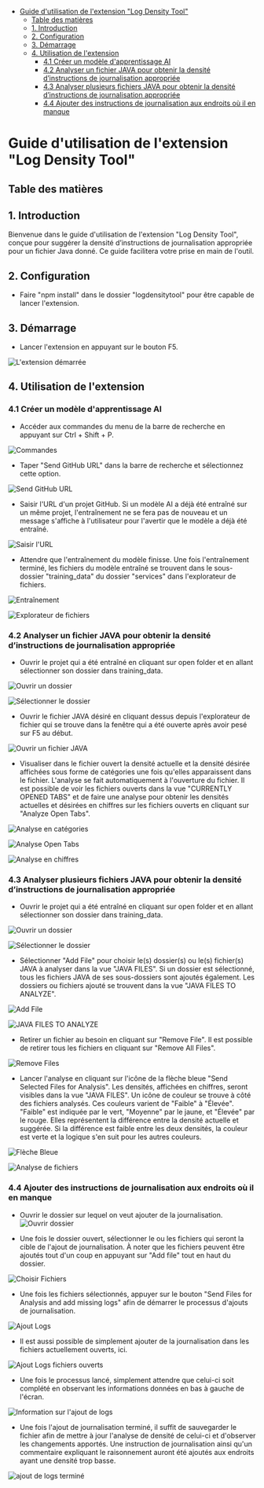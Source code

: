 - [Guide d'utilisation de l'extension "Log Density Tool"](#guide-dutilisation-de-lextension-log-density-tool)
  - [Table des matières](#table-des-matières)
  - [1. Introduction](#1-introduction)
  - [2. Configuration](#2-configuration)
  - [3. Démarrage](#3-démarrage)
  - [4. Utilisation de l'extension](#4-utilisation-de-lextension)
    - [4.1 Créer un modèle d'apprentissage AI](#41-créer-un-modèle-dapprentissage-ai)
    - [4.2 Analyser un fichier JAVA pour obtenir la densité d’instructions de journalisation appropriée](#42-analyser-un-fichier-java-pour-obtenir-la-densité-dinstructions-de-journalisation-appropriée)
    - [4.3 Analyser plusieurs fichiers JAVA pour obtenir la densité d’instructions de journalisation appropriée](#43-analyser-plusieurs-fichiers-java-pour-obtenir-la-densité-dinstructions-de-journalisation-appropriée)
    - [4.4 Ajouter des instructions de journalisation aux endroits où il en manque](#44-ajouter-des-instructions-de-journalisation-aux-endroits-où-il-en-manque)

# Guide d'utilisation de l'extension "Log Density Tool"

## Table des matières

## 1. Introduction

Bienvenue dans le guide d'utilisation de l'extension "Log Density Tool", conçue pour suggérer la densité d’instructions de journalisation appropriée pour un fichier Java donné. Ce guide facilitera votre prise en main de l'outil.

## 2. Configuration

- Faire "npm install" dans le dossier "logdensitytool" pour être capable de lancer l'extension.

## 3. Démarrage

- Lancer l'extension en appuyant sur le bouton F5.

![L'extension démarrée](../resources/userGuide/image.png)

## 4. Utilisation de l'extension

### 4.1 Créer un modèle d'apprentissage AI

- Accéder aux commandes du menu de la barre de recherche en appuyant sur Ctrl + Shift + P.

![Commandes](../resources/userGuide/image-1.png)

- Taper "Send GitHub URL" dans la barre de recherche et sélectionnez cette option.

![Send GitHub URL](../resources/userGuide/image-2.png)

- Saisir l'URL d'un projet GitHub. Si un modèle AI a déjà été entraîné sur un même projet, l'entraînement
  ne se fera pas de nouveau et un message s'affiche à l'utilisateur pour l'avertir que le modèle a déjà été entraîné.

![Saisir l'URL](../resources/userGuide/image-3.png)

- Attendre que l'entraînement du modèle finisse. Une fois l'entraînement terminé, les fichiers du modèle entraîné se trouvent dans le sous-dossier "training_data" du dossier "services" dans l'explorateur de fichiers.

![Entraînement](../resources/userGuide/image-5.png)

![Explorateur de fichiers](../resources/userGuide/image-6.png)

### 4.2 Analyser un fichier JAVA pour obtenir la densité d’instructions de journalisation appropriée

- Ouvrir le projet qui a été entraîné en cliquant sur open folder et en allant sélectionner son dossier dans training_data.

![Ouvrir un dossier](../resources/userGuide/image-7.png)

![Sélectionner le dossier](../resources/userGuide/image-8.png)

- Ouvrir le fichier JAVA désiré en cliquant dessus depuis l'explorateur de fichier qui se trouve dans la fenêtre qui a été ouverte après avoir pesé sur F5 au début.

![Ouvrir un fichier JAVA](../resources/userGuide/image-9.png)

- Visualiser dans le fichier ouvert la densité actuelle et la densité désirée affichées sous forme de catégories une fois qu'elles apparaissent dans le fichier. L'analyse se fait automatiquement à l'ouverture du fichier. Il est possible
  de voir les fichiers ouverts dans la vue "CURRENTLY OPENED TABS" et de faire une analyse pour obtenir les densités actuelles et désirées en chiffres sur les fichiers ouverts en cliquant sur "Analyze Open Tabs".

![Analyse en catégories](../resources/userGuide/image-12.png)

![Analyse Open Tabs](../resources/userGuide/image-13.png)

![Analyse en chiffres](../resources/userGuide/image-14.png)

### 4.3 Analyser plusieurs fichiers JAVA pour obtenir la densité d’instructions de journalisation appropriée

- Ouvrir le projet qui a été entraîné en cliquant sur open folder et en allant sélectionner son dossier dans training_data.

![Ouvrir un dossier](../resources/userGuide/image-7.png)

![Sélectionner le dossier](../resources/userGuide/image-8.png)

- Sélectionner "Add File" pour choisir le(s) dossier(s) ou le(s) fichier(s) JAVA à analyser dans la vue "JAVA FILES". Si un dossier est sélectionné, tous les fichiers JAVA de ses sous-dossiers sont ajoutés également. Les dossiers ou fichiers ajouté se trouvent dans la vue "JAVA FILES TO ANALYZE".

![Add File](../resources/userGuide/image-17.png)

![JAVA FILES TO ANALYZE](../resources/userGuide/image-16.png)

- Retirer un fichier au besoin en cliquant sur "Remove File". Il est possible de retirer tous les fichiers en cliquant sur "Remove All Files".

![Remove Files](../resources/userGuide/image-18.png)

- Lancer l'analyse en cliquant sur l'icône de la flèche bleue "Send Selected Files for Analysis". Les densités, affichées en chiffres, seront visibles dans la vue "JAVA FILES". Un icône de couleur se trouve à côté des fichiers analysés. Ces couleurs varient de "Faible" à "Élevée". "Faible" est indiquée par le vert, "Moyenne" par le jaune, et "Élevée" par le rouge. Elles représentent la différence entre la densité actuelle et suggérée. Si la différence est faible entre les deux densités, la couleur est verte et la logique s'en suit pour les autres couleurs.

![Flèche Bleue](../resources/userGuide/image21.png)

![Analyse de fichiers](../resources/userGuide/image-20.png)

### 4.4 Ajouter des instructions de journalisation aux endroits où il en manque

- Ouvrir le dossier sur lequel on veut ajouter de la journalisation.
![Ouvrir dossier](../resources/userGuide/open_folder.png)

- Une fois le dossier ouvert, sélectionner le ou les fichiers qui seront la cible de l'ajout de journalisation. À noter que les fichiers peuvent être ajoutés tout d'un coup en appuyant sur "Add file" tout en haut du dossier.

![Choisir Fichiers](../resources/userGuide/select_files.png)

- Une fois les fichiers sélectionnés, appuyer sur le bouton "Send Files for Analysis and add missing logs" afin de démarrer le processus d'ajouts de journalisation.

![Ajout Logs](../resources/userGuide/add_missing_logs.png)

- Il est aussi possible de simplement ajouter de la journalisation dans les fichiers actuellement ouverts, ici.

![Ajout Logs fichiers ouverts](../resources/userGuide/add_missing_logs2.png)

- Une fois le processus lancé, simplement attendre que celui-ci soit complété en observant les informations données en bas à gauche de l'écran.

![Information sur l'ajout de logs](../resources/userGuide/add_missing_logs_info.png)

- Une fois l'ajout de journalisation terminé, il suffit de sauvegarder le fichier afin de mettre à jour l'analyse de densité de celui-ci et d'observer les changements apportés. Une instruction de journalisation ainsi qu'un commentaire expliquant le raisonnement auront été ajoutés aux endroits ayant une densité trop basse.

![ajout de logs terminé](../resources/userGuide/add_missing_logs_end.png)
